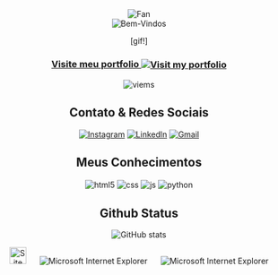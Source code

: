 <div align="center">
<img src="https://github.com/fnky/fnky/raw/fnky/img/fan-1.gif" alt="Fan" align="center">
<div align="center">
<img src="https://github.com/fnky/fnky/raw/fnky/img/welcome-fire.gif" alt="Bem-Vindos" align="center">
</div>


[gif!]

<h3 align="center">
<a href="https://github.com/IsisDy">Visite meu portfolio
<img src="https://github.com/fnky/fnky/raw/fnky/img/website.gif" alt="Visit my portfolio" align="center">
</a>
</h3>

![viems](https://komarev.com/ghpvc/?username=IsisDy&style=for-the-badge)


## Contato & Redes Sociais
[![Instagram](https://img.shields.io/badge/Instagram-E4405F?style=for-the-badge&logo=instagram&logoColor=white)]()
[![Linkedln](https://img.shields.io/badge/LinkedIn-0077B5?style=for-the-badge&logo=linkedin&logoColor=white)](https://www.linkedin.com/in/isis-dyana-s-sousa-7b2881209)
[![Gmail](https://img.shields.io/badge/Gmail-D14836?style=for-the-badge&logo=gmail&logoColor=white)](isisdyana@gmail.com)

## Meus Conhecimentos

<div style="display: inline_block">
  <img align="center" alt="html5" src="https://img.shields.io/badge/HTML5-E34F26?style=for-the-badge&logo=html5&logoColor=white" />
  <img align="center" alt="css" src="https://img.shields.io/badge/CSS-239120?&style=for-the-badge&logo=css3&logoColor=white" />
  <img align="center" alt="js" src="https://img.shields.io/badge/JavaScript-F7DF1E?style=for-the-badge&logo=javascript&logoColor=black" />
  <img align="center" alt="python" src="https://img.shields.io/badge/Python-14354C?style=for-the-badge&logo=python&logoColor=white" />


## Github Status

![GitHub stats](https://github-readme-stats.vercel.app/api?username=isisdyana&show_icons=true&theme=graywhite&count_private=true)
  
 <img src="https://raw.githubusercontent.com/BrunnerLivio/brunnerlivio/master/images/notepad.gif" alt="Site created with Notepad" height="30" />
<!-- "margin-right: whatever;" -->
<span>&nbsp;&nbsp;&nbsp;&nbsp;</span>  
<img src="https://raw.githubusercontent.com/BrunnerLivio/brunnerlivio/master/images/ie_logo.gif" alt="Microsoft Internet Explorer" />
<span>&nbsp;&nbsp;&nbsp;&nbsp;</span>  
<img src="https://raw.githubusercontent.com/BrunnerLivio/brunnerlivio/master/images/noframes.gif" alt="Microsoft Internet Explorer" />

  </div>
